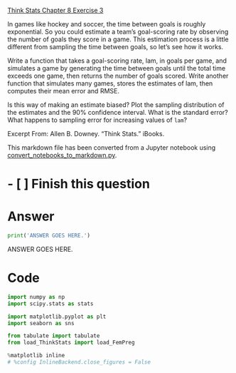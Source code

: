 
[Think Stats Chapter 8 Exercise 3](http://greenteapress.com/thinkstats2/html/thinkstats2009.html#toc77)

In games like hockey and soccer, the time between goals is roughly exponential. So you could estimate a team’s goal-scoring rate by observing the number of goals they score in a game. This estimation process is a little different from sampling the time between goals, so let’s see how it works.

Write a function that takes a goal-scoring rate, lam, in goals per game, and simulates a game by generating the time between goals until the total time exceeds one game, then returns the number of goals scored.
Write another function that simulates many games, stores the estimates of lam, then computes their mean error and RMSE.

Is this way of making an estimate biased? Plot the sampling distribution of the estimates and the 90% confidence interval. What is the standard error? What happens to sampling error for increasing values of `lam`?

Excerpt From: Allen B. Downey. “Think Stats.” iBooks. 

This markdown file has been converted from a Jupyter notebook using [convert_notebooks_to_markdown.py](./convert_notebooks_to_markdown.py).

# - [ ] Finish this question

# Answer



```python
print('ANSWER GOES HERE.')
```


ANSWER GOES HERE.


# Code



```python
import numpy as np
import scipy.stats as stats

import matplotlib.pyplot as plt
import seaborn as sns

from tabulate import tabulate
from load_ThinkStats import load_FemPreg

%matplotlib inline
# %config InlineBackend.close_figures = False
```

